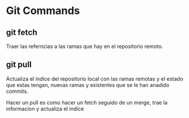 # Git Commands

## git fetch

Traer las referncias a las ramas que hay en el repositorio remoto.


## git pull

Actualiza el indice del repositorio local con las ramas remotas y el estado que estas tengan, nuevas ramas y existentes que se le han anadido commits.

Hacer un pull es como hacer un fetch seguido de un merge, trae la informacion y actualiza el indice


